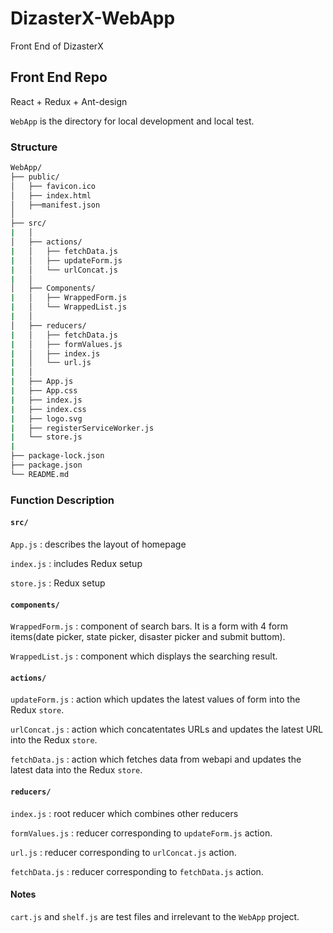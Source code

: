 # DizasterX-WebApp

Front End of DizasterX

## Front End Repo

React + Redux + Ant-design

`WebApp` is the directory for local development and local test.

### Structure

```bash
WebApp/
├── public/
│   ├── favicon.ico
│   ├── index.html
│   ├──manifest.json
│
├── src/
|   │
│   ├── actions/
|   │   ├── fetchData.js
|   │   ├── updateForm.js
|   │   └── urlConcat.js
|   │
│   ├── Components/
|   │   ├── WrappedForm.js
|   │   └── WrappedList.js
|   │
│   ├── reducers/
|   │   ├── fetchData.js
|   │   ├── formValues.js
|   │   ├── index.js
|   │   └── url.js
|   │
|   ├── App.js
|   ├── App.css
|   ├── index.js
|   ├── index.css
|   ├── logo.svg
|   ├── registerServiceWorker.js
|   └── store.js
|
├── package-lock.json
├── package.json
└── README.md
```

### Function Description

#### `src/`

`App.js` : describes the layout of homepage

`index.js` : includes Redux setup

`store.js` : Redux setup

#### `components/`

`WrappedForm.js` : component of search bars. It is a form with 4 form items(date picker, state picker, disaster picker and submit buttom).

`WrappedList.js` : component which displays the searching result. 

#### `actions/`

`updateForm.js` : action which updates the latest values of form into the Redux `store`.

`urlConcat.js` : action which concatentates URLs and updates the latest URL into the Redux `store`.

`fetchData.js` : action which fetches data from webapi and updates the latest data into the Redux `store`.

#### `reducers/`

`index.js` : root reducer which combines other reducers

`formValues.js` : reducer corresponding to `updateForm.js` action.

`url.js` : reducer corresponding to `urlConcat.js` action.

`fetchData.js` : reducer corresponding to `fetchData.js` action.

#### Notes

`cart.js` and `shelf.js` are test files and irrelevant to the `WebApp` project.